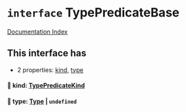 # `interface` TypePredicateBase

[Documentation Index](../README.md)

## This interface has

- 2 properties:
[kind](#-kind-typepredicatekind),
[type](#-type-type--undefined)


#### 📄 kind: [TypePredicateKind](../private.enum.TypePredicateKind/README.md)



#### 📄 type: [Type](../private.interface.Type/README.md) | `undefined`




